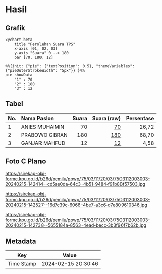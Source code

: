 # Hasil

## Grafik

```mermaid
xychart-beta
    title "Perolehan Suara TPS"
    x-axis [01, 02, 03]
    y-axis "Suara" 0 --> 180
    bar [70, 180, 12]
```

```mermaid
%%{init: {"pie": {"textPosition": 0.5}, "themeVariables": {"pieOuterStrokeWidth": "5px"}} }%%
pie showData
    "1" : 70
    "2" : 180
    "3" : 12
```

## Tabel

| No. | Nama Paslon    | Suara | Suara (raw) | Persentase |
|:--- |:-------------- | -----:| -----------:| ----------:|
| 1   | ANIES MUHAIMIN | 70    | [70][p-1]   | 26,72      |
| 2   | PRABOWO GIBRAN | 180   | [180][p-2]  | 68,70      |
| 3   | GANJAR MAHFUD  | 12    | [12][p-3]   | 4,58       |


[p-1]: https://github.com/gigit-pemilu/pemilu-2024-75-gorontalo/blob/main/pilpres/hitung-suara/sub/75-gorontalo/sub/03-bone-bolango/sub/11-suwawa-timur/sub/2003-dumbaya-bulan/sub/003-tps/sub/paslon-1.txt
[p-2]: https://github.com/gigit-pemilu/pemilu-2024-75-gorontalo/blob/main/pilpres/hitung-suara/sub/75-gorontalo/sub/03-bone-bolango/sub/11-suwawa-timur/sub/2003-dumbaya-bulan/sub/003-tps/sub/paslon-2.txt
[p-3]: https://github.com/gigit-pemilu/pemilu-2024-75-gorontalo/blob/main/pilpres/hitung-suara/sub/75-gorontalo/sub/03-bone-bolango/sub/11-suwawa-timur/sub/2003-dumbaya-bulan/sub/003-tps/sub/paslon-3.txt

## Foto C Plano

https://sirekap-obj-formc.kpu.go.id/b26d/pemilu/ppwp/75/03/11/20/03/7503112003003-20240215-142414--cd5ae0da-64c3-4b51-9484-f91b88f57503.jpg

https://sirekap-obj-formc.kpu.go.id/b26d/pemilu/ppwp/75/03/11/20/03/7503112003003-20240215-142527--16d7c39c-6066-4be7-a3c6-d7e809610346.jpg

https://sirekap-obj-formc.kpu.go.id/b26d/pemilu/ppwp/75/03/11/20/03/7503112003003-20240215-142738--5655184a-8563-4ead-becc-3b3f96f7b62b.jpg


## Metadata

| Key        | Value               |
| ---------- | ------------------- |
| Time Stamp | 2024-02-15 20:30:46 |



